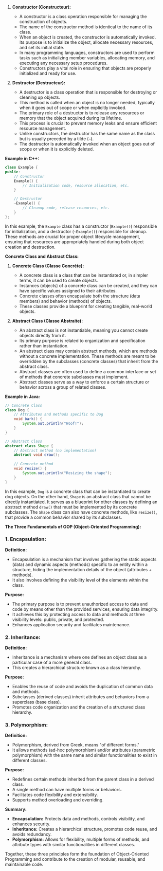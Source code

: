 
1. **Constructor (Constructeur):**
   - A constructor is a class operation responsible for managing the construction of objects.
   - The name of the constructor method is identical to the name of its class.
   - When an object is created, the constructor is automatically invoked. Its purpose is to initialize the object, allocate necessary resources, and set its initial state.
   - In many programming languages, constructors are used to perform tasks such as initializing member variables, allocating memory, and executing any necessary setup procedures.
   - Constructors play a vital role in ensuring that objects are properly initialized and ready for use.

2. **Destructor (Destructeur):**
   - A destructor is a class operation that is responsible for destroying or cleaning up objects.
   - This method is called when an object is no longer needed, typically when it goes out of scope or when explicitly invoked.
   - The primary role of a destructor is to release any resources or memory that the object acquired during its lifetime.
   - This process is crucial to prevent memory leaks and ensure efficient resource management.
   - Unlike constructors, the destructor has the same name as the class but is usually preceded by a tilde (`~`).
   - The destructor is automatically invoked when an object goes out of scope or when it is explicitly deleted.

**Example in C++:**
```cpp
class Example {
public:
    // Constructor
    Example() {
        // Initialization code, resource allocation, etc.
    }

    // Destructor
    ~Example() {
        // Cleanup code, release resources, etc.
    }
};
```

In this example, the `Example` class has a constructor (`Example()`) responsible for initialization, and a destructor (`~Example()`) responsible for cleanup. These methods are crucial for proper object lifecycle management, ensuring that resources are appropriately handled during both object creation and destruction.

**Concrete Class and Abstract Class:**

1. **Concrete Class (Classe Concrète):**
   - A concrete class is a class that can be instantiated or, in simpler terms, it can be used to create objects.
   - Instances (objects) of a concrete class can be created, and they can have specific values assigned to their attributes.
   - Concrete classes often encapsulate both the structure (data members) and behavior (methods) of objects.
   - These classes provide a blueprint for creating tangible, real-world objects.

2. **Abstract Class (Classe Abstraite):**
   - An abstract class is not instantiable, meaning you cannot create objects directly from it.
   - Its primary purpose is related to organization and specification rather than instantiation.
   - An abstract class may contain abstract methods, which are methods without a concrete implementation. These methods are meant to be overridden by the subclasses (concrete classes) that inherit from the abstract class.
   - Abstract classes are often used to define a common interface or set of methods that concrete subclasses must implement.
   - Abstract classes serve as a way to enforce a certain structure or behavior across a group of related classes.

**Example in Java:**

```java
// Concrete Class
class Dog {
    // Attributes and methods specific to Dog
    void bark() {
        System.out.println("Woof!");
    }
}

// Abstract Class
abstract class Shape {
    // Abstract method (no implementation)
    abstract void draw();
    
    // Concrete method
    void resize() {
        System.out.println("Resizing the shape");
    }
}
```

In this example, `Dog` is a concrete class that can be instantiated to create dog objects. On the other hand, `Shape` is an abstract class that cannot be directly instantiated. It serves as a blueprint for other classes by defining an abstract method `draw()` that must be implemented by its concrete subclasses. The `Shape` class can also have concrete methods, like `resize()`, that provide a common behavior shared by its subclasses.

**The Three Fundamentals of OOP (Object-Oriented Programming):**

### 1. Encapsulation:

**Definition:**
- Encapsulation is a mechanism that involves gathering the static aspects (data) and dynamic aspects (methods) specific to an entity within a structure, hiding the implementation details of the object (attributes + methods).
- It also involves defining the visibility level of the elements within the class.

**Purpose:**
- The primary purpose is to prevent unauthorized access to data and code by means other than the provided services, ensuring data integrity.
- It achieves this by protecting access to data and methods at three visibility levels: public, private, and protected.
- Enhances application security and facilitates maintenance.

### 2. Inheritance:

**Definition:**
- Inheritance is a mechanism where one defines an object class as a particular case of a more general class.
- This creates a hierarchical structure known as a class hierarchy.

**Purpose:**
- Enables the reuse of code and avoids the duplication of common data and methods.
- Subclasses (derived classes) inherit attributes and behaviors from a superclass (base class).
- Promotes code organization and the creation of a structured class hierarchy.

### 3. Polymorphism:

**Definition:**
- Polymorphism, derived from Greek, means "of different forms."
- It allows methods (ad-hoc polymorphism) and/or attributes (parametric polymorphism) with the same name and similar functionalities to exist in different classes.

**Purpose:**
- Redefines certain methods inherited from the parent class in a derived class.
- A single method can have multiple forms or behaviors.
- Facilitates code flexibility and extensibility.
- Supports method overloading and overriding.

**Summary:**
- **Encapsulation:** Protects data and methods, controls visibility, and enhances security.
- **Inheritance:** Creates a hierarchical structure, promotes code reuse, and avoids redundancy.
- **Polymorphism:** Allows for flexibility, multiple forms of methods, and attribute types with similar functionalities in different classes.

Together, these three principles form the foundation of Object-Oriented Programming and contribute to the creation of modular, reusable, and maintainable code.


